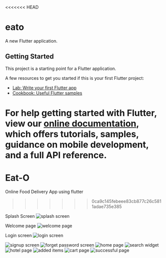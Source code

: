 <<<<<<< HEAD
# eato

A new Flutter application.

## Getting Started

This project is a starting point for a Flutter application.

A few resources to get you started if this is your first Flutter project:

- [Lab: Write your first Flutter app](https://flutter.dev/docs/get-started/codelab)
- [Cookbook: Useful Flutter samples](https://flutter.dev/docs/cookbook)

For help getting started with Flutter, view our
[online documentation](https://flutter.dev/docs), which offers tutorials,
samples, guidance on mobile development, and a full API reference.
=======
# Eat-O
Online Food Delivery App using flutter
>>>>>>> 0ca9c145febeee83cb877c26c5811adae735e385


 Splash Screen
![splash screen](https://user-images.githubusercontent.com/85672871/121516085-74534f80-ca0b-11eb-83af-45976563aaea.jpeg)

Welcome page
![welcome page](https://user-images.githubusercontent.com/85672871/121516226-9c42b300-ca0b-11eb-8210-aa2fa281b334.jpeg)

Login screen
![login screen](https://user-images.githubusercontent.com/85672871/121516283-aa90cf00-ca0b-11eb-9483-63201e700a1e.jpeg)

![signup screen](https://user-images.githubusercontent.com/85672871/121516329-b67c9100-ca0b-11eb-9e81-212dd6f6d609.jpeg)
![forget password screen](https://user-images.githubusercontent.com/85672871/121516389-c72d0700-ca0b-11eb-9120-fb89d3a22816.jpeg)
![home page](https://user-images.githubusercontent.com/85672871/121516431-d318c900-ca0b-11eb-9da4-e3d92c3b3fdf.jpeg)
![search widget](https://user-images.githubusercontent.com/85672871/121516476-df9d2180-ca0b-11eb-907c-e2acddafee47.jpeg)
![hotel page](https://user-images.githubusercontent.com/85672871/121516515-eaf04d00-ca0b-11eb-936b-6cba637cb875.jpeg)
![added items](https://user-images.githubusercontent.com/85672871/121516551-f774a580-ca0b-11eb-809b-9939e9134a86.jpeg)
![cart page](https://user-images.githubusercontent.com/85672871/121516582-00657700-ca0c-11eb-9ffe-ac17cdf638cf.jpeg)
![successful page](https://user-images.githubusercontent.com/85672871/121516617-09eedf00-ca0c-11eb-9c70-866323411bbd.jpeg)
